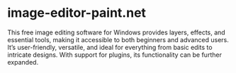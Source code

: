 # image-editor-paint.net
This free image editing software for Windows provides layers, effects, and essential tools, making it accessible to both beginners and advanced users. It’s user-friendly, versatile, and ideal for everything from basic edits to intricate designs. With support for plugins, its functionality can be further expanded.
